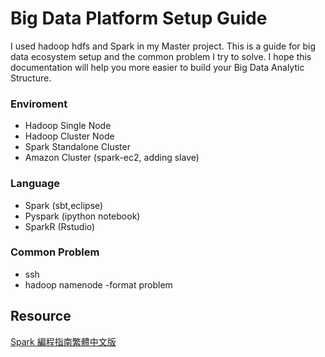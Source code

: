 # Big Data Platform Setup Guide
I used hadoop hdfs and Spark in my Master project. This is a guide for big data ecosystem setup and the common problem I try to solve. I hope this documentation will help you more easier to build your Big Data Analytic Structure.

### Enviroment  
 - Hadoop Single Node
 - Hadoop Cluster Node
 - Spark Standalone Cluster
 - Amazon Cluster (spark-ec2, adding slave)   

### Language  
 - Spark (sbt,eclipse)
 - Pyspark (ipython notebook)
 - SparkR (Rstudio)

### Common Problem
 - ssh
 - hadoop namenode -format problem
 
## Resource
[Spark 編程指南繁體中文版](https://www.gitbook.com/book/taiwansparkusergroup/spark-programming-guide-zh-tw/details)


